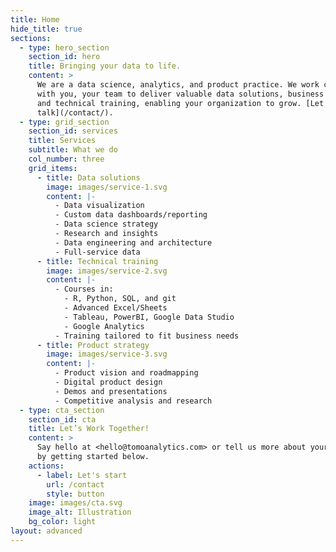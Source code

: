 ```yaml
---
title: Home
hide_title: true
sections:
  - type: hero_section
    section_id: hero
    title: Bringing your data to life.
    content: >
      We are a data science, analytics, and product practice. We work closely
      with you, your team to deliver valuable data solutions, business insights,
      and technical training, enabling your organization to grow. [Let's
      talk](/contact/).
  - type: grid_section
    section_id: services
    title: Services
    subtitle: What we do
    col_number: three
    grid_items:
      - title: Data solutions
        image: images/service-1.svg
        content: |-
          - Data visualization
          - Custom data dashboards/reporting
          - Data science strategy
          - Research and insights
          - Data engineering and architecture
          - Full-service data
      - title: Technical training
        image: images/service-2.svg
        content: |-
          - Courses in:
            - R, Python, SQL, and git
            - Advanced Excel/Sheets
            - Tableau, PowerBI, Google Data Studio
            - Google Analytics
          - Training tailored to fit business needs
      - title: Product strategy
        image: images/service-3.svg
        content: |-
          - Product vision and roadmapping
          - Digital product design
          - Demos and presentations
          - Competitive analysis and research
  - type: cta_section
    section_id: cta
    title: Let’s Work Together!
    content: >
      Say hello at <hello@tomoanalytics.com> or tell us more about your project
      by getting started below.
    actions:
      - label: Let's start
        url: /contact
        style: button
    image: images/cta.svg
    image_alt: Illustration
    bg_color: light
layout: advanced
---
```

